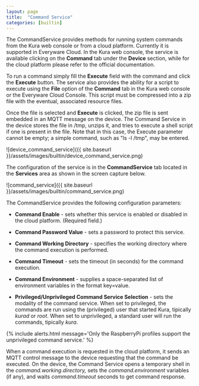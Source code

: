 ```yaml
---
layout: page
title:  "Command Service"
categories: [builtin]
---
```


The CommandService provides methods for running system commands from the Kura web console or from a cloud platform. Currently it is supported in Everyware Cloud. In the Kura web console, the service is available clicking on the **Command** tab under the **Device** section, while for the cloud platform please refer to the official documentation.

To run a command simply fill the **Execute** field with the command and click the **Execute** button.
The service also provides the ability for a script to execute using the **File** option of the **Command** tab in the Kura web console or the Everyware Cloud Console. This script must be compressed into a zip file with the eventual, associated resource files.

Once the file is selected and **Execute** is clicked, the zip file is sent embedded in an MQTT message on the device. The  Command Service in the device stores the file in /tmp, unzips it, and tries to execute a shell script if one is present in the file. Note that in this case, the Execute parameter cannot be empty; a simple command, such as "ls -l /tmp", may be entered.

![device_command_service]({{ site.baseurl }}/assets/images/builtin/device_command_service.png)

The configuration of the service is in the **CommandService** tab located in the **Services** area as shown in the screen capture below.

![command_service]({{ site.baseurl }}/assets/images/builtin/command_service.png)

The CommandService provides the following configuration parameters:

- **Command Enable** - sets whether this service is enabled or disabled in the cloud platform. (Required field.)

- **Command Password Value** - sets a password to protect this service.

- **Command Working Directory** - specifies the working directory where the command execution is performed.

- **Command Timeout** - sets the timeout (in seconds) for the command execution.

- **Command Environment** - supplies a space-separated list of environment variables in the format key=value.

- **Privileged/Unprivileged Command Service Selection** - sets the modality of the command service. When set to privileged, the commands are run using the (privileged) user that started Kura, tipically *kurad* or *root*. When set to unprivileged, a standard user will run the commands, tipically *kura*.

{% include alerts.html message='Only the RaspberryPi profiles support the unprivileged command service.' %}
  
When a command execution is requested in the cloud platform, it sends an MQTT control message to the device requesting that the command be executed. On the device, the Command Service opens a temporary shell in the _command.working.directory,_ sets the _command.environment_ variables (if any), and waits  _command.timeout_ seconds to get command response.